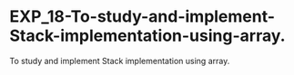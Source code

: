 # EXP_18-To-study-and-implement-Stack-implementation-using-array.
To study and implement Stack implementation using array.

